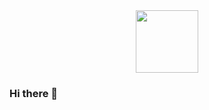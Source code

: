 <div id="header" align="center">
  <img src="https://giphy.com/gifs/programmer-p4NLw3I4U0idi" width="100"/>
</div>



### Hi there 👋

<!--
**ezmobivietnam/ezmobivietnam** is a ✨ _special_ ✨ repository because its `README.md` (this file) appears on your GitHub profile.

Here are some ideas to get you started:

- 🔭 I’m currently working on ...
- 🌱 I’m currently learning ...
- 👯 I’m looking to collaborate on ...
- 🤔 I’m looking for help with ...
- 💬 Ask me about ...
- 📫 How to reach me: ...
- 😄 Pronouns: ...
- ⚡ Fun fact: ...
-->
